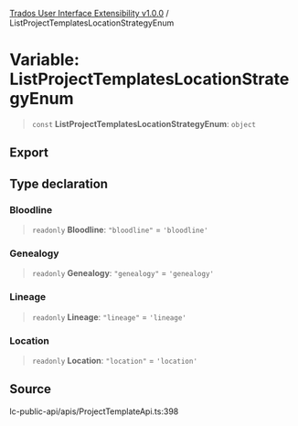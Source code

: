 [Trados User Interface Extensibility v1.0.0](../wiki/globals) / ListProjectTemplatesLocationStrategyEnum

# Variable: ListProjectTemplatesLocationStrategyEnum

> `const` **ListProjectTemplatesLocationStrategyEnum**: `object`

## Export

## Type declaration

### Bloodline

> `readonly` **Bloodline**: `"bloodline"` = `'bloodline'`

### Genealogy

> `readonly` **Genealogy**: `"genealogy"` = `'genealogy'`

### Lineage

> `readonly` **Lineage**: `"lineage"` = `'lineage'`

### Location

> `readonly` **Location**: `"location"` = `'location'`

## Source

lc-public-api/apis/ProjectTemplateApi.ts:398
